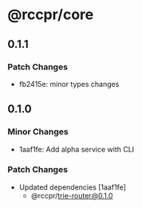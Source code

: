 # @rccpr/core

## 0.1.1

### Patch Changes

- fb2415e: minor types changes

## 0.1.0

### Minor Changes

- 1aaf1fe: Add alpha service with CLI

### Patch Changes

- Updated dependencies [1aaf1fe]
  - @rccpr/trie-router@0.1.0
